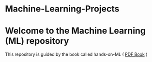 # Machine-Learning-Projects

# Welcome to the Machine Learning (ML) repository
This repository is guided by the book called hands-on-ML ( [PDF Book](Hands-on-Machine-Learning%20(1).pdf) )
